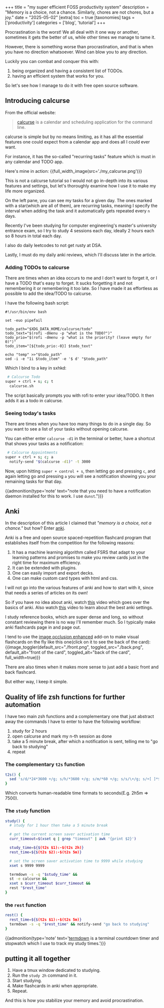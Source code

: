 +++
title = "my super efficient FOSS productivity system"
description = "Memory is a choice, not a chance. Similarly, chores are not chores, but a joy."
date = "2025-05-02"
[extra]
toc = true
[taxonomies]
tags = ['productivity']
categories = ['blog', 'tutorial']
+++

Procrastination is the worst! We all deal with it one way or another, sometimes it gets the better of us, while other times we manage to tame it.

However, there is something worse than procrastination, and that is when you have no direction whatsoever. Wind can blow you to any direction.

Luckily you can combat and conquer this with:

1. being organized and having a consistent list of TODOs.
2. having an efficient system that works for you.

So let's see how I manage to do it with free open source software.

## Introducing calcurse

From the official website:
> [calcurse](https://calcurse.org/) is a calendar and scheduling application for the command line.

calcurse is simple but by no means limiting, as it has all the essential features one could expect from a calendar app and does all I could ever want.

For instance, it has the so-called "recurring tasks" feature which is must in any calendar and TODO app.

Here's mine in action:
{{full_width_image(src='./my_calcurse.png')}}

This is not a calcurse tutorial so I would not go in-depth into its various features and settings, but let's thoroughly examine how I use it to make my life more organized.

On the left pane, you can see my tasks for a given day.
The ones marked with a star(which are all of them),
are recurring tasks,
meaning I specify the interval when adding the task and it automatically gets repeated every `n` days.

Recently I've been studying for computer engineering's master's university entrance exam, so I try to study 4 sessions each day, ideally 2 hours each so 8 hours in total each day.

I also do daily leetcodes to not get rusty at DSA.

Lastly, I must do my daily anki reviews, which I'll discuss later in the article.

### Adding TODOs to calcurse

There are times when an idea occurs to me and I don't want to forget it,
or I have a TODO that's easy to forget.
It sucks forgetting it and not remembering it or remembering it too late.
So I have made it as effortless as possible to add the idea/TODO to calcurse.

I have the following bash script:

```sh, name=calcurse.sh
#!/usr/bin/env bash

set -euo pipefail

todo_path="$XDG_DATA_HOME/calcurse/todo"
todo_text="$(rofi -dmenu -p "what is the TODO?")"
todo_prio="$(rofi -dmenu -p "what is the priority? (leave empty for 0)")"
todo_item="[${todo_prio:-0}] $todo_text"

echo "temp" >>"$todo_path"
sed -i -e "1i $todo_item" -e '$ d' "$todo_path"
```

Which I bind to a key in sxhkd:

```sh
 # Calcurse Todo
super + ctrl + s; c; t
  calcurse.sh
```

The script basically prompts you with rofi to enter your idea/TODO.
It then adds it as a todo in calcurse.

### Seeing today's tasks

There are times when you have too many things to do in a single day.
So you want to see a list of your tasks without opening calcurse.

You can either enter `calcurse -d1` in the terminal or better, have a shortcut that shows your tasks as a notification:

```sh
 # Calcurse Appointments
super + ctrl + s; c; a
  notify-send "$(calcurse -d1)" -t 3000
```

Now, upon hitting `super + control + s`, then letting go and pressing `c`, and again letting go and pressing `a` you will see a notification showing you your remaining tasks for that day.

{{admonition(type='note' text="note that you need to have a notification daemon installed for this to work. I use `dunst`.")}}

## Anki

In the description of this article I claimed that *"memory is a choice, not a chance."*
but how?
Enter [anki](https://apps.ankiweb.net/).

Anki is a free and open source spaced-repetition flashcard program that establishes itself from the competition for the following reasons:

1. It has a machine learning algorithm called FSRS that adapt to your learning patterns and promises to make you review cards just in the right time for maximum efficiency.
2. It can be extended with plugins.
3. One can easily import and export decks.
4. One can make custom card types with html and css.

I will not go into the various features of anki and how to start with it,
since that needs a series of articles on its own!

So if you have no idea about anki, watch [this](https://www.youtube.com/watch?v=WmPx333n5UQ&pp=0gcJCdgAo7VqN5tD) video which goes over the basics of anki. Also watch [this](https://www.youtube.com/watch?v=uo-qQvOZDfg) video to learn about the best anki settings.

I study reference books, which are super dense and long, so without constant reviewing there is no way I'll remember much. So I typically make anki flashcards page in and page out.

I tend to use the [image occlusion enhanced](https://ankiweb.net/shared/info/1374772155) add-on to make visual flashcards on the fly like this one(click on it to see the back of the card):
{{image_toggler(default_src="./front.png", toggled_src="./back.png", default_alt="front of the card",  toggled_alt="back of the card", full_width=true)}}

There are also times when it makes more sense to just add a basic front and back flashcard.

But either way, I keep it simple.

## Quality of life zsh functions for further automation

I have two main zsh functions and a complementary one that just abstract away the commands I have to enter to have the following workflow:

1. study for 2 hours
2. open calcurse and mark my n-th session as done
3. take a 5 minute break, after which a notification is sent, telling me to "go back to studying"
4. repeat

### The complementary `t2s` function

```sh
t2s() {
  sed 's/d/*24*3600 +/g; s/h/*3600 +/g; s/m/*60 +/g; s/s/\+/g; s/+[ ]*$//g' <<< "$1" | bc
}
```

Which converts human-readable time formats to seconds(E.g. 2h5m => 7500).

### The `study` function

```sh
study() {
  # study for 1 hour then take a 5 minute break

  # get the current screen saver activation time
  curr_timeout=$(xset q | grep "timeout" | awk '{print $2}')

  study_time=${$(t2s $1):-$(t2s 2h)}
  rest_time=${$(t2s $2):-$(t2s 5m)}

  # set the screen saver activation time to 9999 while studying
  xset s 9999 9999

  termdown -s -q "$study_time" &&
  st -e calcurse &&
  xset s $curr_timeout $curr_timeout &&
  rest "$rest_time"
}
```

### the `rest` function

```sh
rest() {
  rest_time=${$(t2s $1):-$(t2s 5m)}
  termdown -s -q "$rest_time" && notify-send "go back to studying"
}

```

{{admonition(type='note' text='[termdown](https://github.com/trehn/termdown) is a terminal countdown timer and stopwatch which I use to track my study times.')}}

## putting it all together

1. Have a tmux window dedicated to studying.
1. Run the `study 2h` command in it.
1. Start studying.
1. Make flashcards in anki when appropriate.
1. Repeat.

And this is how you stabilize your memory and avoid procrastination.
